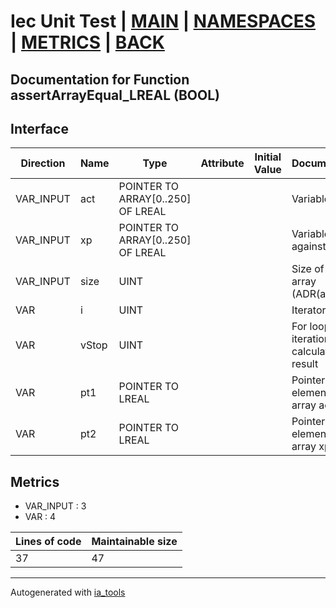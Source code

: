 # Iec Unit Test | [MAIN] | [NAMESPACES] | [METRICS] | [BACK]  

## Documentation for Function assertArrayEqual_LREAL (BOOL)  

## Interface  

| Direction | Name | Type | Attribute | Initial Value | Documentation |
| --------- | ---- | ---- | --------- | ------------- | ------------- |
| VAR_INPUT | act | POINTER TO ARRAY[0..250] OF LREAL |  |  | Variable to test |  
| VAR_INPUT | xp | POINTER TO ARRAY[0..250] OF LREAL |  |  | Variable to test against |  
| VAR_INPUT | size | UINT |  |  | Size of the array (ADR(act)) |  
| VAR | i | UINT |  |  | Iterator variable |  
| VAR | vStop | UINT |  |  | For loop iteration stop calculation result |  
| VAR | pt1 | POINTER TO LREAL |  |  | Pointer to the element of the array act |  
| VAR | pt2 | POINTER TO LREAL |  |  | Pointer to the element of the array xp |  


## Metrics  

- VAR_INPUT : 3
- VAR : 4

| Lines of code | Maintainable size |
| ------------- | ----------------- |
| 37 | 47 |

---
Autogenerated with [ia_tools](https://github.com/tkucic/ia_tools)  

[MAIN]: ../../../../index.md
[NAMESPACES]: ../../nsList.md
[METRICS]: ../../../metrics.md
[BACK]: ../nsMain.md
